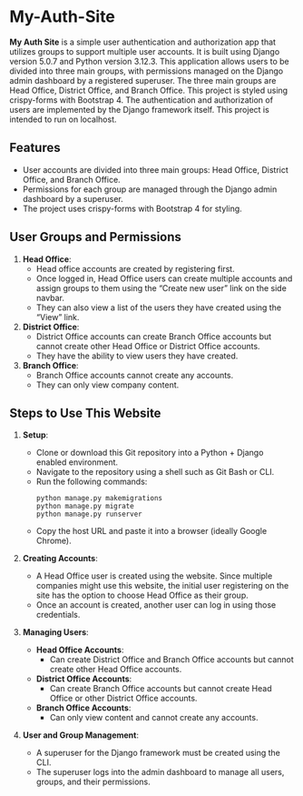 # My-Auth-Site

**My Auth Site** is a simple user authentication and authorization app that utilizes groups to support multiple user accounts. It is built using Django version 5.0.7 and Python version 3.12.3. This application allows users to be divided into three main groups, with permissions managed on the Django admin dashboard by a registered superuser. The three main groups are Head Office, District Office, and Branch Office. This project is styled using crispy-forms with Bootstrap 4. The authentication and authorization of users are implemented by the Django framework itself. This project is intended to run on localhost.

## Features
- User accounts are divided into three main groups: Head Office, District Office, and Branch Office.
- Permissions for each group are managed through the Django admin dashboard by a superuser.
- The project uses crispy-forms with Bootstrap 4 for styling.

## User Groups and Permissions
1. **Head Office**: 
    - Head office accounts are created by registering first.
    - Once logged in, Head Office users can create multiple accounts and assign groups to them using the “Create new user” link on the side navbar.
    - They can also view a list of the users they have created using the “View” link.
2. **District Office**:
    - District Office accounts can create Branch Office accounts but cannot create other Head Office or District Office accounts.
    - They have the ability to view users they have created.
3. **Branch Office**:
    - Branch Office accounts cannot create any accounts.
    - They can only view company content.

## Steps to Use This Website
1. **Setup**:
    - Clone or download this Git repository into a Python + Django enabled environment.
    - Navigate to the repository using a shell such as Git Bash or CLI.
    - Run the following commands:
      ```
      python manage.py makemigrations
      python manage.py migrate
      python manage.py runserver
      ```
    - Copy the host URL and paste it into a browser (ideally Google Chrome).

2. **Creating Accounts**:
    - A Head Office user is created using the website. Since multiple companies might use this website, the initial user registering on the site has the option to choose Head Office as their group.
    - Once an account is created, another user can log in using those credentials.

3. **Managing Users**:
    - **Head Office Accounts**:
        - Can create District Office and Branch Office accounts but cannot create other Head Office accounts.
    - **District Office Accounts**:
        - Can create Branch Office accounts but cannot create Head Office or other District Office accounts.
    - **Branch Office Accounts**:
        - Can only view content and cannot create any accounts.

4. **User and Group Management**:
    - A superuser for the Django framework must be created using the CLI.
    - The superuser logs into the admin dashboard to manage all users, groups, and their permissions.

